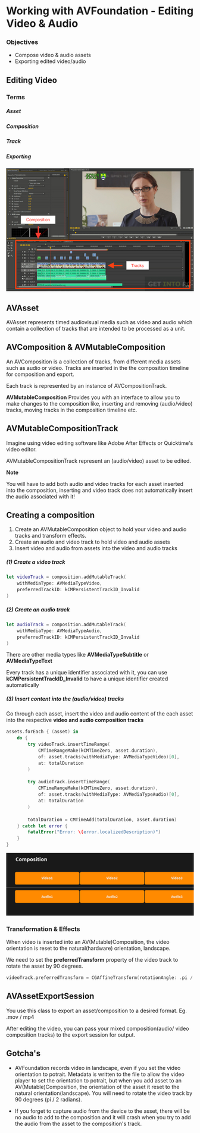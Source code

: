 # Working with AVFoundation - Editing Video & Audio

### Objectives

- Compose video & audio assets
- Exporting edited video/audio

## Editing Video
### Terms

##### Asset
##### Composition
##### Track
##### Exporting

![Adobe Premier Pro](adobe_premier_01.jpg)

## AVAsset

AVAsset represents timed audiovisual media such as video and audio which contain a collection of tracks that are intended to be processed as a unit.

## AVComposition & AVMutableComposition

An AVComposition is a collection of tracks, from different media assets such as audio or video.
Tracks are inserted in the the composition timeline for composition and export.

Each track is represented by an instance of AVCompositionTrack.

**AVMutableComposition**
Provides you with an interface to allow you to make changes to the composition like, inserting and removing (audio/video) tracks, moving tracks in the composition timeline etc.

## AVMutableCompositionTrack

Imagine using video editing software like Adobe After Effects or Quicktime's video editor.

AVMutableCompositionTrack represent an (audio/video) asset to be edited.

**Note**

You will have to add both audio and video tracks for each asset inserted into the composition, inserting and video track does not automatically insert the audio associated with it!

## Creating a composition

1. Create an AVMutableComposition object to hold your video and audio tracks and transform effects.
2. Create an audio and video track to hold video and audio assets
3. Insert video and audio from assets into the video and audio tracks

##### (1) Create a video track

```swift
let videoTrack = composition.addMutableTrack(
    withMediaType: AVMediaTypeVideo, 
    preferredTrackID: kCMPersistentTrackID_Invalid
)
```

##### (2) Create an audio track

```swift
let audioTrack = composition.addMutableTrack(
    withMediaType: AVMediaTypeAudio, 
    preferredTrackID: kCMPersistentTrackID_Invalid
)
```
There are other media types like **AVMediaTypeSubtitle** or **AVMediaTypeText**

Every track has a unique identifier associated with it, you can use **kCMPersistentTrackID_Invalid** to have a unique identifier created automatically


##### (3) Insert content into the (audio/video) tracks
Go through each asset, insert the video and audio content of the each asset into the respective **video and audio composition tracks**

```swift
assets.forEach { (asset) in
    do {
        try videoTrack.insertTimeRange(
            CMTimeRangeMake(kCMTimeZero, asset.duration),
            of: asset.tracks(withMediaType: AVMediaTypeVideo)[0],
            at: totalDuration
        )

        try audioTrack.insertTimeRange(
            CMTimeRangeMake(kCMTimeZero, asset.duration),
            of: asset.tracks(withMediaType: AVMediaTypeAudio)[0],
            at: totalDuration
        )

        totalDuration = CMTimeAdd(totalDuration, asset.duration)
    } catch let error {
        fatalError("Error: \(error.localizedDescription)")
    }
}
```

![Composition](composition.png)

### Transformation & Effects

When video is inserted into an AV(Mutable)Composition, the video orientation is reset to the natural(hardware) orientation, landscape. 

We need to set the **preferredTransform** property of the video track to rotate the asset by 90 degrees.

```swift
videoTrack.preferredTransform = CGAffineTransform(rotationAngle: .pi / 2)
```


## AVAssetExportSession

You use this class to export an asset/composition to a desired format. Eg. .mov / mp4 

After editing the video, you can pass your mixed composition(audio/ video composition tracks) to the export session for output.

## Gotcha's

- AVFoundation records video in landscape, even if you set the video orientation to potrait.
Metadata is written to the file to allow the video player to set the orientation to potrait, but when you add asset to an AV(Mutable)Composition, the orientation of the asset it reset to the natural orientation(landscape). You will need to rotate the video track by 90 degrees (pi / 2 radians).

- If you forget to capture audio from the device to the asset, there will be no audio to add to the composition and it will crash when you try to add the audio from the asset to the composition's track.
